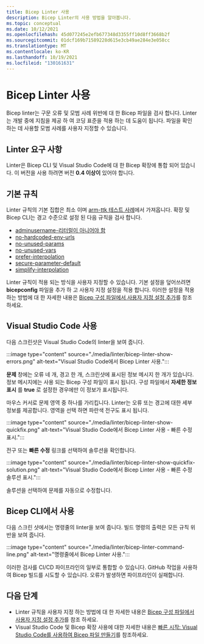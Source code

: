 ```yaml
---
title: Bicep Linter 사용
description: Bicep Linter의 사용 방법을 알아봅니다.
ms.topic: conceptual
ms.date: 10/12/2021
ms.openlocfilehash: 45d077245e2efb677348d3355ff10d8ff3668b2f
ms.sourcegitcommit: 01dcf169b71589228d615e3cb49ae284e3e058cc
ms.translationtype: MT
ms.contentlocale: ko-KR
ms.lasthandoff: 10/19/2021
ms.locfileid: "130161631"
---
```

# <a name="use-bicep-linter"></a>Bicep Linter 사용

Bicep linter는 구문 오류 및 모범 사례 위반에 대 한 Bicep 파일을 검사 합니다. Linter는 개발 중에 지침을 제공 하 여 코딩 표준을 적용 하는 데 도움이 됩니다. 파일을 확인 하는 데 사용할 모범 사례를 사용자 지정할 수 있습니다.

## <a name="linter-requirements"></a>Linter 요구 사항

Linter은 Bicep CLI 및 Visual Studio Code에 대 한 Bicep 확장에 통합 되어 있습니다. 이 버전을 사용 하려면 버전 **0.4 이상이** 있어야 합니다.

## <a name="default-rules"></a>기본 규칙

Linter 규칙의 기본 집합은 최소 이며 [arm-ttk 테스트 사례](../templates/template-test-cases.md)에서 가져옵니다. 확장 및 Bicep CLI는 경고 수준으로 설정 된 다음 규칙을 검사 합니다.

- [adminusername-리터럴이 아니어야 함](./linter-rule-admin-username-should-not-be-literal.md)
- [no-hardcoded-env-urls](./linter-rule-no-hardcoded-environment-urls.md)
- [no-unused-params](./linter-rule-no-unused-parameters.md)
- [no-unused-vars](./linter-rule-no-unused-variables.md)
- [prefer-interpolation](./linter-rule-prefer-interpolation.md)
- [secure-parameter-default](./linter-rule-secure-parameter-default.md)
- [simplify-interpolation](./linter-rule-simplify-interpolation.md)

Linter 규칙이 적용 되는 방식을 사용자 지정할 수 있습니다. 기본 설정을 덮어쓰려면 **bicepconfig** 파일을 추가 하 고 사용자 지정 설정을 적용 합니다. 이러한 설정을 적용 하는 방법에 대 한 자세한 내용은 [Bicep 구성 파일에서 사용자 지정 설정 추가](bicep-config.md)를 참조 하세요.

## <a name="use-in-visual-studio-code"></a>Visual Studio Code 사용

다음 스크린샷은 Visual Studio Code의 linter을 보여 줍니다.

:::image type="content" source="./media/linter/bicep-linter-show-errors.png" alt-text="Visual Studio Code에서 Bicep Linter 사용.":::

**문제** 창에는 오류 네 개, 경고 한 개, 스크린샷에 표시된 정보 메시지 한 개가 있습니다.  정보 메시지에는 사용 되는 Bicep 구성 파일이 표시 됩니다. 구성 파일에서 **자세한 정보 표시** 를 **true** 로 설정한 경우에만 이 정보가 표시됩니다.

마우스 커서로 문제 영역 중 하나를 가리킵니다. Linter는 오류 또는 경고에 대한 세부 정보를 제공합니다. 영역을 선택 하면 파란색 전구도 표시 됩니다.

:::image type="content" source="./media/linter/bicep-linter-show-quickfix.png" alt-text="Visual Studio Code에서 Bicep Linter 사용 - 빠른 수정 표시.":::

전구 또는 **빠른 수정** 링크를 선택하여 솔루션을 확인합니다.

:::image type="content" source="./media/linter/bicep-linter-show-quickfix-solution.png" alt-text="Visual Studio Code에서 Bicep Linter 사용 - 빠른 수정 솔루션 표시.":::

솔루션을 선택하여 문제를 자동으로 수정합니다.

## <a name="use-in-bicep-cli"></a>Bicep CLI에서 사용

다음 스크린 샷에서는 명령줄의 linter을 보여 줍니다. 빌드 명령의 출력은 모든 규칙 위반을 보여 줍니다.

:::image type="content" source="./media/linter/bicep-linter-command-line.png" alt-text="명령줄에서 Bicep Linter 사용.":::

이러한 검사를 CI/CD 파이프라인의 일부로 통합할 수 있습니다. GitHub 작업을 사용하여 Bicep 빌드를 시도할 수 있습니다. 오류가 발생하면 파이프라인이 실패합니다.

## <a name="next-steps"></a>다음 단계

* Linter 규칙을 사용자 지정 하는 방법에 대 한 자세한 내용은 [Bicep 구성 파일에서 사용자 지정 설정 추가](bicep-config.md)를 참조 하세요.
* Visual Studio Code 및 Bicep 확장 사용에 대한 자세한 내용은 [빠른 시작: Visual Studio Code를 사용하여 Bicep 파일 만들기](./quickstart-create-bicep-use-visual-studio-code.md)를 참조하세요.
